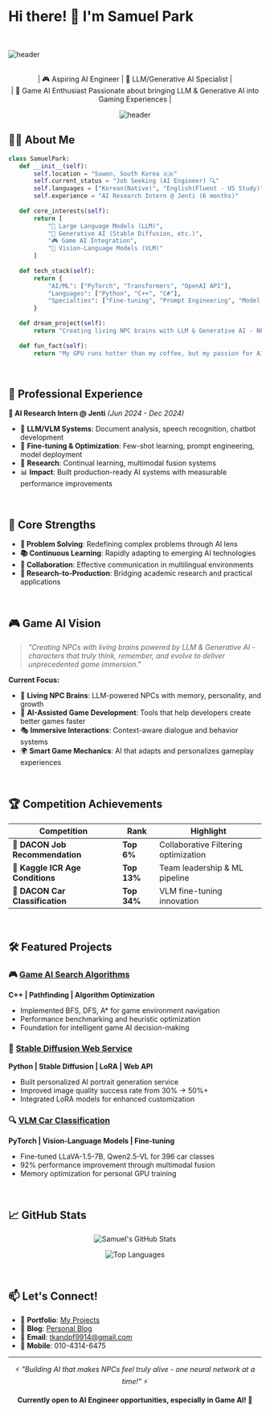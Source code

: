# Hi there! 👋 I'm Samuel Park

<br>

![header](https://capsule-render.vercel.app/api?type=venom&height=300&color=gradient&text=Samuel%20Park%20&desc=AI%20Engineer&reversal=false&fontColor=ffffff&rotate=-10&strokeWidth=0&animation=twinkling&descAlign=50&descAlignY=65)

<br>

<div align="center">
| 🎮 Aspiring AI Engineer | 🤖 LLM/Generative AI Specialist |  <br> | 🎯 Game AI Enthusiast Passionate about bringing LLM & Generative AI into Gaming Experiences |

![header](https://readme-typing-svg.herokuapp.com?font=Fira+Code&pause=1000&width=435&lines=AI+Engineer+in+Making;LLM+%26+Game+AI+Developer;Creating+Living+NPCs+with+AI)

</div>

 ## 👨‍💻 About Me
 ```python
 class SamuelPark:
    def __init__(self):
        self.location = "Suwon, South Korea 🇰🇷"
        self.current_status = "Job Seeking (AI Engineer) 🔍"
        self.languages = ["Korean(Native)", "English(Fluent - US Study)"]
        self.experience = "AI Research Intern @ Jenti (6 months)"
        
    def core_interests(self):
        return [
            "🤖 Large Language Models (LLM)",
            "🎨 Generative AI (Stable Diffusion, etc.)", 
            "🎮 Game AI Integration",
            "🧠 Vision-Language Models (VLM)"
        ]
    
    def tech_stack(self):
        return {
            "AI/ML": ["PyTorch", "Transformers", "OpenAI API"],
            "Languages": ["Python", "C++", "C#"],
            "Specialties": ["Fine-tuning", "Prompt Engineering", "Model Optimization"]
        }
        
    def dream_project(self):
        return "Creating living NPC brains with LLM & Generative AI - NPCs that think, remember, and evolve for ultimate game immersion 🧠🎮"
        
    def fun_fact(self):
        return "My GPU runs hotter than my coffee, but my passion for AI burns even brighter! ☕🔥"
 ```

<br>

## 💼 Professional Experience

**🔬 AI Research Intern @ Jenti** *(Jun 2024 - Dec 2024)*
- 🤖 **LLM/VLM Systems**: Document analysis, speech recognition, chatbot development
- 🎯 **Fine-tuning & Optimization**: Few-shot learning, prompt engineering, model deployment
- 🧠 **Research**: Continual learning, multimodal fusion systems
- 📊 **Impact**: Built production-ready AI systems with measurable performance improvements

<br>

## 🌟 Core Strengths

- **🧠 Problem Solving**: Redefining complex problems through AI lens
- **📚 Continuous Learning**: Rapidly adapting to emerging AI technologies
- **🤝 Collaboration**: Effective communication in multilingual environments
- **🎯 Research-to-Production**: Bridging academic research and practical applications

<br>

## 🎮 Game AI Vision

> *"Creating NPCs with living brains powered by LLM & Generative AI - characters that truly think, remember, and evolve to deliver unprecedented game immersion."*

**Current Focus:**
- 🧠 **Living NPC Brains**: LLM-powered NPCs with memory, personality, and growth
- 🎨 **AI-Assisted Game Development**: Tools that help developers create better games faster
- 🎭 **Immersive Interactions**: Context-aware dialogue and behavior systems
- 🌍 **Smart Game Mechanics**: AI that adapts and personalizes gameplay experiences

<br>

## 🏆 Competition Achievements

| Competition | Rank | Highlight |
|-------------|------|-----------|
| 🥇 **DACON Job Recommendation** | **Top 6%** | Collaborative Filtering optimization |
| 🥈 **Kaggle ICR Age Conditions** | **Top 13%** | Team leadership & ML pipeline |
| 🚗 **DACON Car Classification** | **Top 34%** | VLM fine-tuning innovation |

<br>

## 🛠️ Featured Projects

### 🎮 [Game AI Search Algorithms](https://github.com/ahfmrptEkd/game_ai_search_algorithms)
**C++ | Pathfinding | Algorithm Optimization**
- Implemented BFS, DFS, A* for game environment navigation
- Performance benchmarking and heuristic optimization
- Foundation for intelligent game AI decision-making

### 🎨 [Stable Diffusion Web Service](https://github.com/ahfmrptEkd/Project_SD)
**Python | Stable Diffusion | LoRA | Web API**
- Built personalized AI portrait generation service
- Improved image quality success rate from 30% → 50%+
- Integrated LoRA models for enhanced customization

### 🔍 [VLM Car Classification](https://github.com/ahfmrptEkd/Competition_Car)
**PyTorch | Vision-Language Models | Fine-tuning**
- Fine-tuned LLaVA-1.5-7B, Qwen2.5-VL for 396 car classes
- 92% performance improvement through multimodal fusion
- Memory optimization for personal GPU training

<br>

## 📈 GitHub Stats

<div align="center">
  
  ![Samuel's GitHub Stats](https://github-readme-stats.vercel.app/api?username=ahfmrptEkd&show_icons=true&theme=radical)
  
  ![Top Languages](https://github-readme-stats.vercel.app/api/top-langs/?username=ahfmrptEkd&layout=compact&theme=radical)
  
</div>

<br>

## 📫 Let's Connect!

- 🎯 **Portfolio**: [My Projects](https://github.com/ahfmrptEkd/Portfolio)
- 📝 **Blog**: [Personal Blog](https://ahfmrptekd.notion.site/ahfmrptEkd-Personal-Blog-1749f7f2d1de8123b6c1c60726184bd0)
- 💌 **Email**: tkandpf9914@gmail.com
- 📱 **Mobile**: 010-4314-6475

---

<div align="center">
  
  ⚡ *"Building AI that makes NPCs feel truly alive - one neural network at a time!"* ⚡
  
  **Currently open to AI Engineer opportunities, especially in Game AI! 🚀**
  
</div>
